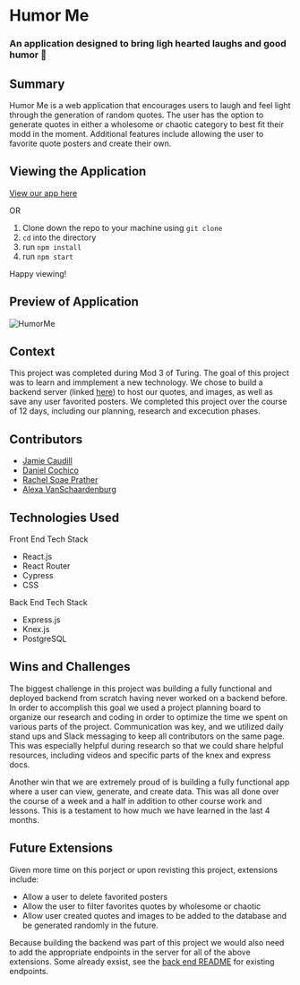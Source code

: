 # Humor Me
### An application designed to bring ligh hearted laughs and good humor 🤣
## Summary
Humor Me is a web application that encourages users to laugh and feel light through the generation of random quotes. The user has the option to generate quotes in either a wholesome or chaotic category to best fit their modd in the moment. Additional features include allowing the user to favorite quote posters and create their own. 

## Viewing the Application
[View our app here](https://humor-me-ui.vercel.app/)

OR

1. Clone down the repo to your machine using `git clone`
2. `cd` into the directory 
3. run `npm install`
4. run `npm start`

Happy viewing! 

## Preview of Application
![HumorMe](https://github.com/rachelsoae/humor-me-ui/assets/125763236/71761667-8d86-4f28-85bb-6da4fac1a7f4)

## Context
This project was completed during Mod 3 of Turing. The goal of this project was to learn and immplement a new technology. We chose to build a backend server (linked [here](https://github.com/rachelsoae/stretch-be)) to host our quotes, and images, as well as save any user favorited posters. We completed this project over the course of 12 days, including our planning, research and excecution phases.

## Contributors
- [Jamie Caudill](https://github.com/JamieCaudill)
- [Daniel Cochico](https://github.com/dcochico)
- [Rachel Soae Prather](https://github.com/rachelsoae)
- [Alexa VanSchaardenburg](https://github.com/AlexaVanSchaardenburg)

## Technologies Used
Front End Tech Stack
- React.js
- React Router
- Cypress
- CSS

Back End Tech Stack
- Express.js
- Knex.js
- PostgreSQL

## Wins and Challenges
The biggest challenge in this project was building a fully functional and deployed backend from scratch having never worked on a backend before. In order to accomplish this goal we used a project planning board to organize our research and coding in order to optimize the time we spent on various parts of the project. Communication was key, and we utilized daily stand ups and Slack messaging to keep all contributors on the same page. This was especially helpful during research so that we could share helpful resources, including videos and specific parts of the knex and express docs. 

Another win that we are extremely proud of is building a fully functional app where a user can view, generate, and create data. This was all done over the course of a week and a half in addition to other course work and lessons. This is a testament to how much we have learned in the last 4 months. 

## Future Extensions
Given more time on this porject or upon revisting this project, extensions include: 
- Allow a user to delete favorited posters
- Allow the user to filter favorites quotes by wholesome or chaotic
- Allow user created quotes and images to be added to the database and be generated randomly in the future.

Because building the backend was part of this project we would also need to add the appropriate endpoints in the server for all of the above extensions. Some already exsist, see the [back end README](https://github.com/rachelsoae/stretch-be) for existing endpoints. 
